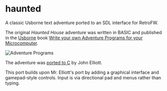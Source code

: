 # haunted
A classic Usborne text adventure ported to an SDL interface for RetroFW. 

The original *Haunted House* adventure was written in BASIC and published in the [Usborne](https://usborne.com/browse-books/features/computer-and-coding-books/) book [Write your own Adventure Programs for your Microcomputer](https://drive.google.com/open?id=0Bxv0SsvibDMTYkFJbUswOHFQclE).

![Adventure Programs](https://usborne.com/media/1343/adventure-programs.jpg)

The adventure was [ported to C](https://www.seasip.info/ZX/haunted.html) by John Elliott. 

This port builds upon Mr. Elliott's port by adding a graphical interface and gamepad-style controls. Input is via directional pad and menus rather than typing.
